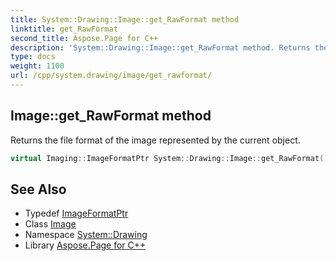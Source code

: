 ```yaml
---
title: System::Drawing::Image::get_RawFormat method
linktitle: get_RawFormat
second_title: Aspose.Page for C++
description: 'System::Drawing::Image::get_RawFormat method. Returns the file format of the image represented by the current object in C++.'
type: docs
weight: 1100
url: /cpp/system.drawing/image/get_rawformat/
---
```

## Image::get_RawFormat method


Returns the file format of the image represented by the current object.

```cpp
virtual Imaging::ImageFormatPtr System::Drawing::Image::get_RawFormat() const =0
```

## See Also

* Typedef [ImageFormatPtr](../../../system.drawing.imaging/imageformatptr/)
* Class [Image](../)
* Namespace [System::Drawing](../../)
* Library [Aspose.Page for C++](../../../)
